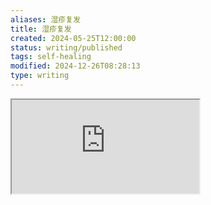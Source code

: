 ```yaml
---
aliases: 湿疹复发
title: 湿疹复发
created: 2024-05-25T12:00:00
status: writing/published
tags: self-healing
modified: 2024-12-26T08:28:13
type: writing
---
```


<iframe src="https://www.youtube.com/embed/zABLecsR5UE" allow="accelerometer; autoplay; clipboard-write; encrypted-media; gyroscope; picture-in-picture; web-share" referrerpolicy="strict-origin-when-cross-origin" allowfullscreen/><center>via: <a href='https://www.youtube.com/watch?v=zABLecsR5UE' target='_blank' class='external-link'>https://www.youtube.com/watch?v=zABLecsR5UE</a></center>

 > I don't want sex. I want love. I want to be understood. I want to never feel alone. I want to come home to someone I miss all day when I'm at work. I want someone who motivates me. I want someone who trusts me. I want someone who loves me for me, not what I do. I want real love.

![](https://twitter.com/DontAskMeBitch2/status/1523617622369062914)

天哪，这周虽继续饱受 [[湿疹]] 的折磨，每天都要起夜三次以上，但我的腰肌劳损显然已经好了不少，从五一完全不能久坐桌前，到现在已经坐着码字半日，我相当满足。

正在经历这些伤痛的我，真切地感觉到，我们活着的每一天，每一个当下，都是一个不可思议的奇迹。我感谢我的身体，我吃进去的食物，已经还在坚持活着的自己。因为我完全可能是另一个模样，全身瘫痪，营养不良，或者不再健康，每况愈下，甚至在某次入睡后不再醒来。

这次湿疹的诱因我想了很多，五一作息规律，唯一的诱因就是连续几日吃的食物，炒鸡，很好吃，很辣。可能我已经不能再碰辣椒了，大学后半段我曾经频繁拥抱这一调味料，每次进食都强迫自己吃辛辣的食物，而这独特的香味和味道我可能已经不能再拥有。大部分的外卖也不能再点了，我必须审查每一道食物是否有过量的辣椒，这对我简直是另一大考验。也许我应该花几百块去检测过敏原，再对症下药。但总之不是这周 ）

这周的表达欲也很充足，因为自己在摸鱼的时候，成功地把 GA 自动化发布添加到了 SOUL 仓库，这样我公开的笔记也终于能通过浏览器访问了。这让我觉得，当下的我敲下的每一段文字，都会在提交后显示出来，被人看到，我已经迫不及待了，这和三年前我开始在 Logseq 写作时的感觉极其相似。Thanks all made of logseq.

[[20211231]]:20210801

